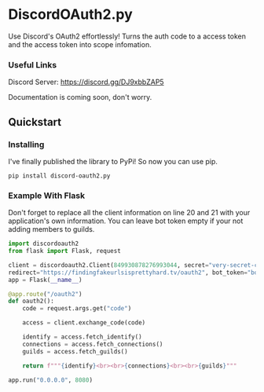 # DiscordOAuth2.py
Use Discord's OAuth2 effortlessly! Turns the auth code to a access token and the access token into scope infomation.

### Useful Links
Discord Server: https://discord.gg/DJ9xbbZAP5

Documentation is coming soon, don't worry.

## Quickstart
### Installing
I've finally published the library to PyPi! So now you can use pip.
```
pip install discord-oauth2.py
```
### Example With Flask
Don't forget to replace all the client information on line 20 and 21 with your application's own information. You can leave bot token empty if your not adding members to guilds.
```py
import discordoauth2
from flask import Flask, request

client = discordoauth2.Client(849930878276993044, secret="very-secret-code",
redirect="https://findingfakeurlsisprettyhard.tv/oauth2", bot_token="bot-token-only-required-for-guild-joining")
app = Flask(__name__)

@app.route("/oauth2")
def oauth2():
    code = request.args.get("code")

    access = client.exchange_code(code)

    identify = access.fetch_identify()
    connections = access.fetch_connections()
    guilds = access.fetch_guilds()

    return f"""{identify}<br><br>{connections}<br><br>{guilds}"""

app.run("0.0.0.0", 8080)
```
